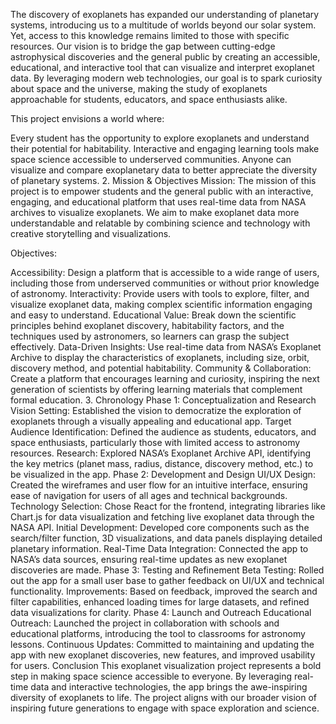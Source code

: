 The discovery of exoplanets has expanded our understanding of planetary systems, introducing us to a multitude of worlds beyond our solar system. Yet, access to this knowledge remains limited to those with specific resources. Our vision is to bridge the gap between cutting-edge astrophysical discoveries and the general public by creating an accessible, educational, and interactive tool that can visualize and interpret exoplanet data. By leveraging modern web technologies, our goal is to spark curiosity about space and the universe, making the study of exoplanets approachable for students, educators, and space enthusiasts alike.

This project envisions a world where:

Every student has the opportunity to explore exoplanets and understand their potential for habitability.
Interactive and engaging learning tools make space science accessible to underserved communities.
Anyone can visualize and compare exoplanetary data to better appreciate the diversity of planetary systems.
2. Mission & Objectives
Mission:
The mission of this project is to empower students and the general public with an interactive, engaging, and educational platform that uses real-time data from NASA archives to visualize exoplanets. We aim to make exoplanet data more understandable and relatable by combining science and technology with creative storytelling and visualizations.

Objectives:

Accessibility: Design a platform that is accessible to a wide range of users, including those from underserved communities or without prior knowledge of astronomy.
Interactivity: Provide users with tools to explore, filter, and visualize exoplanet data, making complex scientific information engaging and easy to understand.
Educational Value: Break down the scientific principles behind exoplanet discovery, habitability factors, and the techniques used by astronomers, so learners can grasp the subject effectively.
Data-Driven Insights: Use real-time data from NASA’s Exoplanet Archive to display the characteristics of exoplanets, including size, orbit, discovery method, and potential habitability.
Community & Collaboration: Create a platform that encourages learning and curiosity, inspiring the next generation of scientists by offering learning materials that complement formal education.
3. Chronology
Phase 1: Conceptualization and Research
Vision Setting: Established the vision to democratize the exploration of exoplanets through a visually appealing and educational app.
Target Audience Identification: Defined the audience as students, educators, and space enthusiasts, particularly those with limited access to astronomy resources.
Research: Explored NASA’s Exoplanet Archive API, identifying the key metrics (planet mass, radius, distance, discovery method, etc.) to be visualized in the app.
Phase 2: Development and Design
UI/UX Design: Created the wireframes and user flow for an intuitive interface, ensuring ease of navigation for users of all ages and technical backgrounds.
Technology Selection: Chose React for the frontend, integrating libraries like Chart.js for data visualization and fetching live exoplanet data through the NASA API.
Initial Development: Developed core components such as the search/filter function, 3D visualizations, and data panels displaying detailed planetary information.
Real-Time Data Integration: Connected the app to NASA’s data sources, ensuring real-time updates as new exoplanet discoveries are made.
Phase 3: Testing and Refinement
Beta Testing: Rolled out the app for a small user base to gather feedback on UI/UX and technical functionality.
Improvements: Based on feedback, improved the search and filter capabilities, enhanced loading times for large datasets, and refined data visualizations for clarity.
Phase 4: Launch and Outreach
Educational Outreach: Launched the project in collaboration with schools and educational platforms, introducing the tool to classrooms for astronomy lessons.
Continuous Updates: Committed to maintaining and updating the app with new exoplanet discoveries, new features, and improved usability for users.
Conclusion
This exoplanet visualization project represents a bold step in making space science accessible to everyone. By leveraging real-time data and interactive technologies, the app brings the awe-inspiring diversity of exoplanets to life. The project aligns with our broader vision of inspiring future generations to engage with space exploration and science.
